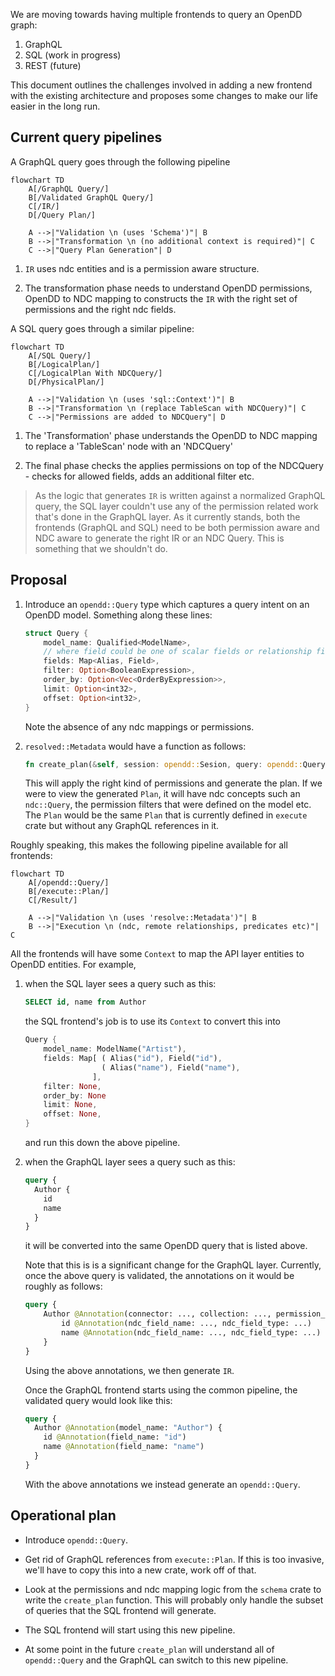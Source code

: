 We are moving towards having multiple frontends to query an OpenDD graph:

1. GraphQL
2. SQL (work in progress)
3. REST (future)

This document outlines the challenges involved in adding a new frontend with the
existing architecture and proposes some changes to make our life easier in the
long run.

## Current query pipelines

A GraphQL query goes through the following pipeline

```mermaid
flowchart TD
    A[/GraphQL Query/]
    B[/Validated GraphQL Query/]
    C[/IR/]
    D[/Query Plan/]

    A -->|"Validation \n (uses 'Schema')"| B
    B -->|"Transformation \n (no additional context is required)"| C
    C -->|"Query Plan Generation"| D
```

1. `IR` uses ndc entities and is a permission aware structure.

1. The transformation phase needs to understand OpenDD permissions, OpenDD to
   NDC mapping to constructs the `IR` with the right set of permissions and the
   right ndc fields.

A SQL query goes through a similar pipeline:

```mermaid
flowchart TD
    A[/SQL Query/]
    B[/LogicalPlan/]
    C[/LogicalPlan With NDCQuery/]
    D[/PhysicalPlan/]

    A -->|"Validation \n (uses 'sql::Context')"| B
    B -->|"Transformation \n (replace TableScan with NDCQuery)"| C
    C -->|"Permissions are added to NDCQuery"| D
```

1. The 'Transformation' phase understands the OpenDD to NDC mapping to replace a
   'TableScan' node with an 'NDCQuery'

1. The final phase checks the applies permissions on top of the NDCQuery -
   checks for allowed fields, adds an additional filter etc.

> As the logic that generates `IR` is written against a normalized GraphQL
> query, the SQL layer couldn't use any of the permission related work that's
> done in the GraphQL layer. As it currently stands, both the frontends (GraphQL
> and SQL) need to be both permission aware and NDC aware to generate the right
> IR or an NDC Query. This is something that we shouldn't do.

## Proposal

1. Introduce an `opendd::Query` type which captures a query intent on an OpenDD
   model. Something along these lines:

   ```rust
   struct Query {
       model_name: Qualified<ModelName>,
       // where field could be one of scalar fields or relationship fields
       fields: Map<Alias, Field>,
       filter: Option<BooleanExpression>,
       order_by: Option<Vec<OrderByExpression>>,
       limit: Option<int32>,
       offset: Option<int32>,
   }
   ```

   Note the absence of any ndc mappings or permissions.

1. `resolved::Metadata` would have a function as follows:

   ```rust
   fn create_plan(&self, session: opendd::Sesion, query: opendd::Query) -> engine::Plan
   ```

   This will apply the right kind of permissions and generate the plan. If we
   were to view the generated `Plan`, it will have ndc concepts such an
   `ndc::Query`, the permission filters that were defined on the model etc. The
   `Plan` would be the same `Plan` that is currently defined in `execute` crate
   but without any GraphQL references in it.

Roughly speaking, this makes the following pipeline available for all frontends:

```mermaid
flowchart TD
    A[/opendd::Query/]
    B[/execute::Plan/]
    C[/Result/]

    A -->|"Validation \n (uses 'resolve::Metadata')"| B
    B -->|"Execution \n (ndc, remote relationships, predicates etc)"| C
```

All the frontends will have some `Context` to map the API layer entities to
OpenDD entities. For example,

1. when the SQL layer sees a query such as this:

   ```sql
   SELECT id, name from Author
   ```

   the SQL frontend's job is to use its `Context` to convert this into

   ```rust
   Query {
       model_name: ModelName("Artist"),
       fields: Map[ ( Alias("id"), Field("id"),
                    ( Alias("name"), Field("name"),
                  ],
       filter: None,
       order_by: None
       limit: None,
       offset: None,
   }
   ```

   and run this down the above pipeline.

1. when the GraphQL layer sees a query such as this:

   ```graphql
   query {
     Author {
       id
       name
     }
   }
   ```

   it will be converted into the same OpenDD query that is listed above.

   Note that this is is a significant change for the GraphQL layer. Currently,
   once the above query is validated, the annotations on it would be roughly as
   follows:

   ```graphql
   query {
       Author @Annotation(connector: ..., collection: ..., permission_filter: ...) {
           id @Annotation(ndc_field_name: ..., ndc_field_type: ...)
           name @Annotation(ndc_field_name: ..., ndc_field_type: ...)
       }
   }
   ```

   Using the above annotations, we then generate `IR`.

   Once the GraphQL frontend starts using the common pipeline, the validated
   query would look like this:

   ```graphql
   query {
     Author @Annotation(model_name: "Author") {
       id @Annotation(field_name: "id")
       name @Annotation(field_name: "name")
     }
   }
   ```

   With the above annotations we instead generate an `opendd::Query`.

## Operational plan

- Introduce `opendd::Query`.

- Get rid of GraphQL references from `execute::Plan`. If this is too invasive,
  we'll have to copy this into a new crate, work off of that.

- Look at the permissions and ndc mapping logic from the `schema` crate to write
  the `create_plan` function. This will probably only handle the subset of
  queries that the SQL frontend will generate.

- The SQL frontend will start using this new pipeline.

- At some point in the future `create_plan` will understand all of
  `opendd::Query` and the GraphQL can switch to this new pipeline.

